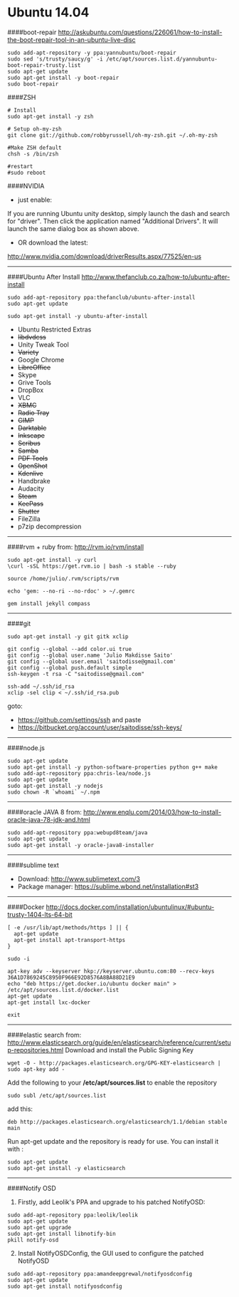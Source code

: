 Ubuntu 14.04
======

####boot-repair
http://askubuntu.com/questions/226061/how-to-install-the-boot-repair-tool-in-an-ubuntu-live-disc
```
sudo add-apt-repository -y ppa:yannubuntu/boot-repair
sudo sed 's/trusty/saucy/g' -i /etc/apt/sources.list.d/yannubuntu-boot-repair-trusty.list
sudo apt-get update
sudo apt-get install -y boot-repair
sudo boot-repair
```


####ZSH
```shell
# Install
sudo apt-get install -y zsh

# Setup oh-my-zsh
git clone git://github.com/robbyrussell/oh-my-zsh.git ~/.oh-my-zsh

#Make ZSH default
chsh -s /bin/zsh

#restart
#sudo reboot
```

####NVIDIA

 - just enable:


If you are running Ubuntu unity desktop, simply launch the dash and search for "driver". Then click the application named "Additional Drivers". It will launch the same dialog box as shown above.


 - OR download the latest:


http://www.nvidia.com/download/driverResults.aspx/77525/en-us

------------------------------
####Ubuntu After Install
http://www.thefanclub.co.za/how-to/ubuntu-after-install
```
sudo add-apt-repository ppa:thefanclub/ubuntu-after-install
sudo apt-get update

sudo apt-get install -y ubuntu-after-install
```

 - Ubuntu Restricted Extras
 - ~~libdvdcss~~
 - Unity Tweak Tool
 - ~~Variety~~
 - Google Chrome
 - ~~LibreOffice~~
 - Skype
 - Grive Tools
 - DropBox
 - VLC
 - ~~XBMC~~
 - ~~Radio Tray~~
 - ~~GIMP~~
 - ~~Darktable~~
 - ~~Inkscape~~
 - ~~Scribus~~
 - ~~Samba~~
 - ~~PDF Tools~~
 - ~~OpenShot~~
 - ~~Kdenlive~~
 - Handbrake
 - Audacity
 - ~~Steam~~
 - ~~KeePass~~
 - ~~Shutter~~
 - FileZilla
 - p7zip decompression


------------------------------
####rvm + ruby
from: http://rvm.io/rvm/install
```
sudo apt-get install -y curl
\curl -sSL https://get.rvm.io | bash -s stable --ruby

source /home/julio/.rvm/scripts/rvm

echo 'gem: --no-ri --no-rdoc' > ~/.gemrc

gem install jekyll compass
```

------------------------------
####git
```
sudo apt-get install -y git gitk xclip

git config --global --add color.ui true
git config --global user.name 'Julio Makdisse Saito'
git config --global user.email 'saitodisse@gmail.com'
git config --global push.default simple
ssh-keygen -t rsa -C "saitodisse@gmail.com"

ssh-add ~/.ssh/id_rsa
xclip -sel clip < ~/.ssh/id_rsa.pub
```
goto:
 - https://github.com/settings/ssh and paste
 - https://bitbucket.org/account/user/saitodisse/ssh-keys/


------------------------------
####node.js
```
sudo apt-get update
sudo apt-get install -y python-software-properties python g++ make
sudo add-apt-repository ppa:chris-lea/node.js
sudo apt-get update
sudo apt-get install -y nodejs
sudo chown -R `whoami` ~/.npm
```

------------------------------
####oracle JAVA 8
from: http://www.enqlu.com/2014/03/how-to-install-oracle-java-78-jdk-and.html
```
sudo add-apt-repository ppa:webupd8team/java
sudo apt-get update
sudo apt-get install -y oracle-java8-installer
```

------------------------------
####sublime text
 - Download: http://www.sublimetext.com/3
 - Package manager: https://sublime.wbond.net/installation#st3


------------------------------
####Docker
http://docs.docker.com/installation/ubuntulinux/#ubuntu-trusty-1404-lts-64-bit
```
[ -e /usr/lib/apt/methods/https ] || {
  apt-get update
  apt-get install apt-transport-https
}

sudo -i

apt-key adv --keyserver hkp://keyserver.ubuntu.com:80 --recv-keys 36A1D7869245C8950F966E92D8576A8BA88D21E9
echo "deb https://get.docker.io/ubuntu docker main" > /etc/apt/sources.list.d/docker.list
apt-get update
apt-get install lxc-docker

exit

```

------------------------------
####elastic search
from: http://www.elasticsearch.org/guide/en/elasticsearch/reference/current/setup-repositories.html
Download and install the Public Signing Key
```
wget -O - http://packages.elasticsearch.org/GPG-KEY-elasticsearch | sudo apt-key add -
```

Add the following to your **/etc/apt/sources.list** to enable the repository
```
sudo subl /etc/apt/sources.list
```
add this:
```
deb http://packages.elasticsearch.org/elasticsearch/1.1/debian stable main
```

Run apt-get update and the repository is ready for use. You can install it with :
```
sudo apt-get update
sudo apt-get install -y elasticsearch
```



------------------------------
####Notify OSD
1. Firstly, add Leolik's PPA and upgrade to his patched NotifyOSD:
```
sudo add-apt-repository ppa:leolik/leolik
sudo apt-get update
sudo apt-get upgrade
sudo apt-get install libnotify-bin
pkill notify-osd
```

2. Install NotifyOSDConfig, the GUI used to configure the patched NotifyOSD
```
sudo add-apt-repository ppa:amandeepgrewal/notifyosdconfig
sudo apt-get update
sudo apt-get install notifyosdconfig
```

